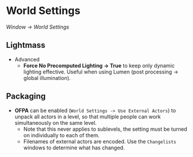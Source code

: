 # World Settings
*Window -> World Settings*

## Lightmass
* Advanced
  * **Force No Precomputed Lighting -> True** to keep only dynamic lighting effective. Useful when using Lumen (post processing -> global illumination).

## Packaging

* **OFPA** can be enabled (`World Settings -> Use External Actors`) to unpack all actors in a level, so that multiple people can work simultaneously on the same level.
  * Note that this never applies to sublevels, the setting must be turned on individually to each of them.
  * Filenames of external actors are encoded. Use the `Changelists` windows to determine what has changed.

